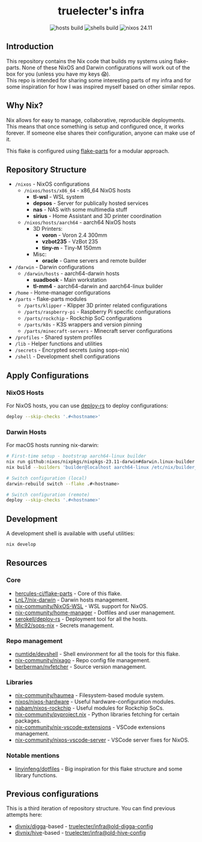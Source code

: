 <div align="center">
  <h1>truelecter's infra</h1>
  <img alt="hosts build" src="https://img.shields.io/github/actions/workflow/status/truelecter/infra/build-hosts.yaml?branch=master&event=push&style=for-the-badge&logo=github&label=hosts&labelColor=303446&color=40a02b" />
  <img alt="shells build" src="https://img.shields.io/github/actions/workflow/status/truelecter/infra/build-devshell.yaml?branch=master&event=push&style=for-the-badge&logo=github&label=shells&labelColor=303446&color=40a02b" />
  <img alt="nixos 24.11" src="https://img.shields.io/badge/NixOS-24.11-4bb7c9?style=for-the-badge&logo=nixos&logoColor=white&labelColor=303446" />
</div>

## Introduction

This repository contains the Nix code that builds my systems using flake-parts. None of these NixOS and Darwin configurations will work out of the box for you (unless you have my keys 😱).<br/>
This repo is intended for sharing some interesting parts of my infra and for some inspiration for how I was inspired myself based on other similar repos.<br/>

## Why Nix?

Nix allows for easy to manage, collaborative, reproducible deployments. This means that once something is setup and configured once, it works forever. If someone else shares their configuration, anyone can make use of it.

This flake is configured using [flake-parts](https://github.com/hercules-ci/flake-parts) for a modular approach.

## Repository Structure

- `/nixos` - NixOS configurations
  - `/nixos/hosts/x86_64` - x86_64 NixOS hosts
    - **tl-wsl** - WSL system
    - **depsos** - Server for publically hosted services
    - **nas** - NAS with some multimedia stuff
    - **sirius** - Home Assistant and 3D printer coordination
  - `/nixos/hosts/aarch64` - aarch64 NixOS hosts
    - 3D Printers:
      - **voron** - Voron 2.4 300mm
      - **vzbot235** - VzBot 235
      - **tiny-m** - Tiny-M 150mm
    - Misc:
      - **oracle** - Game servers and remote builder
- `/darwin` - Darwin configurations
  - `/darwin/hosts` - aarch64-darwin hosts
    - **suadbook** - Main workstation
    - **tl-mm4** - aarch64-darwin and aarch64-linux builder
- `/home` - Home-manager configurations
- `/parts` - flake-parts modules
  - `/parts/klipper` - Klipper 3D printer related configurations
  - `/parts/raspberry-pi` - Raspberry Pi specific configurations
  - `/parts/rockchip` - Rockchip SoC configurations
  - `/parts/k8s` - K3S wrappers and version pinning
  - `/parts/minecraft-servers` - Minecraft server configurations
- `/profiles` - Shared system profiles
- `/lib` - Helper functions and utilities
- `/secrets` - Encrypted secrets (using sops-nix)
- `/shell` - Development shell configurations

## Apply Configurations

### NixOS Hosts

For NixOS hosts, you can use [deploy-rs](https://github.com/serokell/deploy-rs) to deploy configurations:

```bash
deploy --skip-checks '.#<hostname>'
```

### Darwin Hosts

For macOS hosts running nix-darwin:

```bash
# First-time setup - bootstrap aarch64-linux builder
nix run github:nixos/nixpkgs/nixpkgs-23.11-darwin#darwin.linux-builder
nix build --builders 'builder@localhost aarch64-linux /etc/nix/builder_ed25519' .#darwinConfigurations.<hostname>.system

# Switch configuration (local)
darwin-rebuild switch --flake .#<hostname>

# Switch configuration (remote)
deploy --skip-checks '.#<hostname>'
```

## Development

A development shell is available with useful utilities:

```bash
nix develop
```

## Resources

### Core

- [hercules-ci/flake-parts](https://github.com/hercules-ci/flake-parts) - Core of this flake.
- [LnL7/nix-darwin](https://github.com/LnL7/nix-darwin) - Darwin hosts management.
- [nix-community/NixOS-WSL](https://github.com/nix-community/NixOS-WSL) - WSL support for NixOS.
- [nix-community/home-manager](https://github.com/nix-community/home-manager) - Dotfiles and user management.
- [serokell/deploy-rs](https://github.com/serokell/deploy-rs) - Deployment tool for all the hosts.
- [Mic92/sops-nix](https://github.com/Mic92/sops-nix) - Secrets management.

### Repo management

- [numtide/devshell](https://github.com/numtide/devshell) - Shell environment for all the tools for this flake.
- [nix-community/nixago](https://github.com/nix-community/nixago) - Repo config file management.
- [berberman/nvfetcher](https://github.com/berberman/nvfetcher) - Source version management.

### Libraries

- [nix-community/haumea](https://github.com/nix-community/haumea) - Filesystem-based module system.
- [nixos/nixos-hardware](https://github.com/nixos/nixos-hardware) - Useful hardware-configuration modules.
- [nabam/nixos-rockchip](https://github.com/nabam/nixos-rockchip) - Useful modules for Rockchip SoCs.
- [nix-community/pyproject.nix](https://github.com/nix-community/pyproject.nix) - Python libraries fetching for certain packages.
- [nix-community/nix-vscode-extensions](https://github.com/nix-community/nix-vscode-extensions) - VSCode extensions management.
- [nix-community/nixos-vscode-server](https://github.com/nix-community/nixos-vscode-server) - VSCode server fixes for NixOS.

### Notable mentions

- [linyinfeng/dotfiles](https://github.com/linyinfeng/dotfiles) - Big inspiration for this flake structure and some library functions.

## Previous configurations

This is a third iteration of repository structure. You can find previous attempts here:
- [divnix/digga](https://github.com/divnix/digga)-based - [truelecter/infra@old-digga-config](https://github.com/truelecter/infra/tree/old-digga-config)
- [divnix/hive](https://github.com/divnix/hive)-based - [truelecter/infra@old-hive-config](https://github.com/truelecter/infra/tree/old-hive-config)
